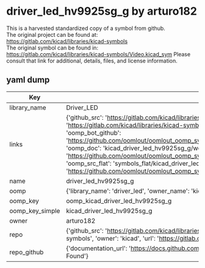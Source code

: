 # driver_led_hv9925sg_g by arturo182  
This is a harvested standardized copy of a symbol from github.  
The original project can be found at:  
https://gitlab.com/kicad/libraries/kicad-symbols  
The original symbol can be found in:
https://gitlab.com/kicad/libraries/kicad-symbols/Video.kicad_sym
Please consult that link for additional, details, files, and license information.  
## yaml dump  
| Key | Value |  
| --- | --- |  
| library_name | Driver_LED |  
| links | {'github_src': 'https://gitlab.com/kicad/libraries/kicad-symbols/Video.kicad_sym', 'github_src_repo': 'https://gitlab.com/kicad/libraries/kicad-symbols', 'oomp_bot': 'kicad_driver_led_hv9925sg_g/working', 'oomp_bot_github': 'https://github.com/oomlout/oomlout_oomp_symbol_bot/tree/main/kicad_driver_led_hv9925sg_g/working', 'oomp_doc': 'kicad_driver_led_hv9925sg_g/working', 'oomp_doc_github': 'https://github.com/oomlout/oomlout_oomp_symbol_doc/tree/main/kicad_driver_led_hv9925sg_g/working', 'oomp_src_flat': 'symbols_flat/kicad_driver_led_hv9925sg_g/working', 'oomp_src_flat_github': 'https://github.com/oomlout/oomlout_oomp_symbol_src/tree/main/kicad_driver_led_hv9925sg_g/working'} |  
| name | driver_led_hv9925sg_g |  
| oomp | {'library_name': 'driver_led', 'owner_name': 'kicad', 'symbol_name': 'driver_led_hv9925sg_g'} |  
| oomp_key | oomp_kicad_driver_led_hv9925sg_g |  
| oomp_key_simple | kicad_driver_led_hv9925sg_g |  
| owner | arturo182 |  
| repo | {'github_src': 'https://gitlab.com/kicad/libraries/kicad-symbols/Video.kicad_sym', 'name': 'libraries/kicad-symbols', 'owner': 'kicad', 'url': 'https://gitlab.com/kicad/libraries/kicad-symbols'} |  
| repo_github | {'documentation_url': 'https://docs.github.com/rest/repos/repos#get-a-repository', 'message': 'Not Found'} |  

